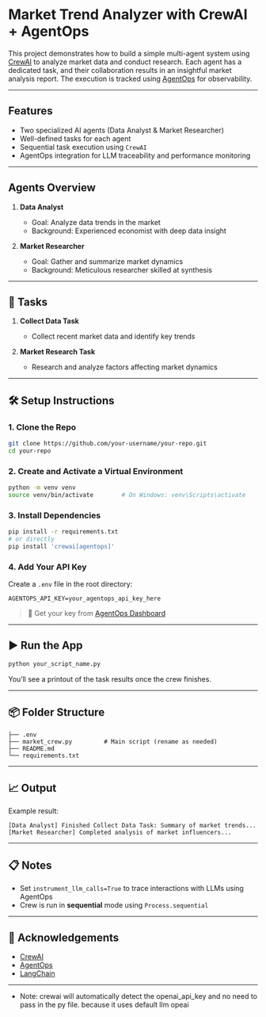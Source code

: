 # Market Trend Analyzer with CrewAI + AgentOps

This project demonstrates how to build a simple multi-agent system using [CrewAI](https://github.com/joaomdmoura/crewAI) to analyze market data and conduct research. Each agent has a dedicated task, and their collaboration results in an insightful market analysis report. The execution is tracked using [AgentOps](https://agentops.ai) for observability.

---

## Features

- Two specialized AI agents (Data Analyst & Market Researcher)
- Well-defined tasks for each agent
- Sequential task execution using `CrewAI`
- AgentOps integration for LLM traceability and performance monitoring

---

## Agents Overview

1. **Data Analyst**  
   - Goal: Analyze data trends in the market  
   - Background: Experienced economist with deep data insight

2. **Market Researcher**  
   - Goal: Gather and summarize market dynamics  
   - Background: Meticulous researcher skilled at synthesis

---

## 🧪 Tasks

1. **Collect Data Task**  
   - Collect recent market data and identify key trends

2. **Market Research Task**  
   - Research and analyze factors affecting market dynamics

---

## 🛠️ Setup Instructions

### 1. Clone the Repo

```bash
git clone https://github.com/your-username/your-repo.git
cd your-repo
```

### 2. Create and Activate a Virtual Environment

```bash
python -m venv venv
source venv/bin/activate        # On Windows: venv\Scripts\activate
```

### 3. Install Dependencies

```bash
pip install -r requirements.txt
# or directly
pip install 'crewai[agentops]'
```

### 4. Add Your API Key

Create a `.env` file in the root directory:

```env
AGENTOPS_API_KEY=your_agentops_api_key_here
```

> 🔑 Get your key from [AgentOps Dashboard](https://app.agentops.ai/settings/projects)

---

## ▶️ Run the App

```bash
python your_script_name.py
```

You’ll see a printout of the task results once the crew finishes.

---

## 📦 Folder Structure

```
├── .env
├── market_crew.py         # Main script (rename as needed)
├── README.md
└── requirements.txt
```

---

## 📈 Output

Example result:
```
[Data Analyst] Finished Collect Data Task: Summary of market trends...
[Market Researcher] Completed analysis of market influencers...
```

---

## 📋 Notes

- Set `instrument_llm_calls=True` to trace interactions with LLMs using AgentOps
- Crew is run in **sequential** mode using `Process.sequential`

---

## 🙏 Acknowledgements

- [CrewAI](https://github.com/joaomdmoura/crewAI)
- [AgentOps](https://agentops.ai)
- [LangChain](https://www.langchain.com/)

---

- Note: crewai will automatically detect the openai_api_key and no need to pass in the py file. because it uses default llm opeai

